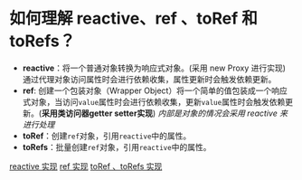 # 如何理解 reactive、ref 、toRef 和 toRefs？

- **reactive**：将一个普通对象转换为响应式对象。(采用 new Proxy 进行实现) 通过代理对象访问属性时会进行依赖收集，属性更新时会触发依赖更新。
- **ref**: 创建一个包装对象（Wrapper Object）将一个简单的值包装成一个响应式对象，当访问`value`属性时会进行依赖收集，更新`value`属性时会触发依赖更新。(**采用类访问器getter setter实现**) *内部是对象的情况会采用 reactive 来进行处理*
- **toRef**：创建`ref`对象，引用`reactive`中的属性。
- **toRefs**：批量创建`ref`对象，引用`reactive`中的属性。

<Bookmark>[reactive 实现](https://github1s.com/vuejs/core/blob/main/packages/reactivity/src/reactive.ts#L83-L84)</Bookmark>
<Bookmark>
[ref 实现](https://github1s.com/vuejs/core/blob/main/packages/reactivity/src/ref.ts#L93-L94)
</Bookmark>
<Bookmark>
[toRef 、toRefs 实现](https://github1s.com/vuejs/core/blob/main/packages/reactivity/src/ref.ts#L414-L415)
</Bookmark>
